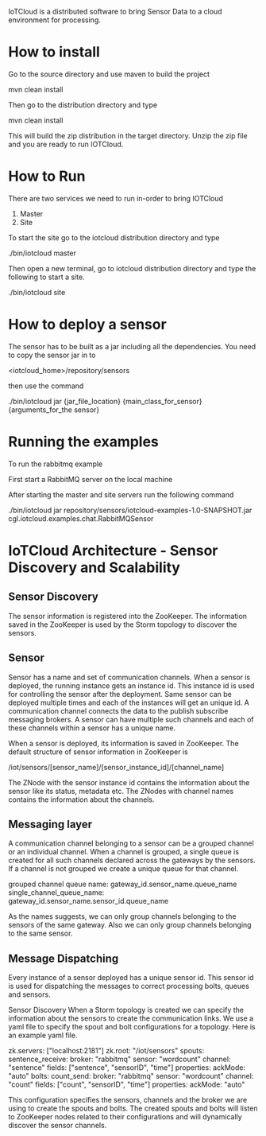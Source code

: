 IoTCloud is a distributed software to bring Sensor Data to a cloud environment for processing.

How to install
==============

Go to the source directory and use maven to build the project

mvn clean install

Then go to the distribution directory and type

mvn clean install

This will build the zip distribution in the target directory. Unzip the zip file and you are ready to run IOTCloud.

How to Run
==========

There are two services we need to run in-order to bring IOTCloud

1. Master
2. Site

To start the site go to the iotcloud distribution directory and type

./bin/iotcloud master

Then open a new terminal, go to iotcloud distribution directory and type the following to start a site.

./bin/iotcloud site

How to deploy a sensor
======================

The sensor has to be built as a jar including all the dependencies. You need to copy the sensor jar in to

<iotcloud_home>/repository/sensors

then use the command

./bin/iotcloud jar {jar_file_location} {main_class_for_sensor} {arguments_for_the sensor}

Running the examples
====================

To run the rabbitmq example

First start a RabbitMQ server on the local machine

After starting the master and site servers run the following command

./bin/iotcloud jar repository/sensors/iotcloud-examples-1.0-SNAPSHOT.jar cgl.iotcloud.examples.chat.RabbitMQSensor

IoTCloud Architecture - Sensor Discovery and Scalability
========================================================

Sensor Discovery
----------------

The sensor information is registered into the ZooKeeper. The information saved in the ZooKeeper is used by the Storm topology to discover the sensors. 

Sensor
------

Sensor has a name and set of communication channels. When a sensor is deployed, the running instance gets an instance id. This instance id is used for controlling the sensor after the deployment. Same sensor can be deployed multiple times and each of the instances will get an unique id. A communication channel connects the data to the publish subscribe messaging brokers. A sensor can have multiple such channels and each of these channels within a sensor has a unique name. 

When a sensor is deployed, its information is saved in ZooKeeper. The default structure of sensor information in ZooKeeper is 

/iot/sensors/[sensor_name]/[sensor_instance_id]/[channel_name]

The ZNode with the sensor instance id contains the information about the sensor like its status, metadata etc. The ZNodes with channel names contains the information about the channels. 

Messaging layer 
---------------

A communication channel belonging to a sensor can be a grouped channel or an individual channel. When a channel is grouped, a single queue is created for all such channels declared across the gateways by the sensors. If a channel is not grouped we create a unique queue for that channel. 

grouped channel queue name: gateway_id.sensor_name.queue_name
single_channel_queue_name: gateway_id.sensor_name.sensor_id.queue_name 

As the names suggests, we can only group channels belonging to the sensors of the same gateway. Also we can only group channels belonging to the same sensor.

Message Dispatching
-------------------

Every instance of a sensor deployed has a unique sensor id. This sensor id is used for dispatching the messages to correct processing bolts, queues and sensors. 

Sensor Discovery
When a Storm topology is created we can specify the information about the sensors to create the communication links. We use a yaml file to specify the spout and bolt configurations for a topology. Here is an example yaml file.

zk.servers: ["localhost:2181"]
zk.root: "/iot/sensors"
spouts:
    sentence_receive:
        broker: "rabbitmq"
        sensor: "wordcount"
        channel: "sentence"
        fields: ["sentence", "sensorID", "time"]
        properties:
          ackMode: "auto"
bolts:
    count_send:
        broker: "rabbitmq"
        sensor: "wordcount"
        channel: "count"
        fields: ["count", "sensorID", "time"]
        properties:
          ackMode: "auto"

This configuration specifies the sensors, channels and the broker we are using to create the spouts and bolts. The created spouts and bolts will listen to ZooKeeper nodes related to their configurations and will dynamically discover the sensor channels. 